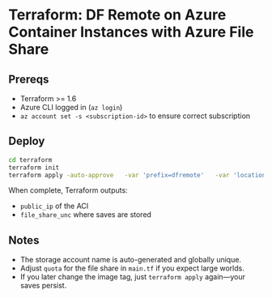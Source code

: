 # Terraform: DF Remote on Azure Container Instances with Azure File Share

## Prereqs
- Terraform >= 1.6
- Azure CLI logged in (`az login`)
- `az account set -s <subscription-id>` to ensure correct subscription

## Deploy
```bash
cd terraform
terraform init
terraform apply -auto-approve   -var 'prefix=dfremote'   -var 'location=eastus'   -var 'resource_group_name=dfremote-rg'   -var 'mount_path=/df/data/save'   -var 'udp_port=1235'
```
When complete, Terraform outputs:
- `public_ip` of the ACI
- `file_share_unc` where saves are stored

## Notes
- The storage account name is auto-generated and globally unique.
- Adjust `quota` for the file share in `main.tf` if you expect large worlds.
- If you later change the image tag, just `terraform apply` again—your saves persist.
